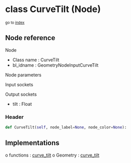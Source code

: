 # class CurveTilt (Node)

<sub>go to [index](/docs/index.md)</sub>

## Node reference

Node
 - Class name : CurveTilt
 - bl_idname : GeometryNodeInputCurveTilt

Node parameters

Input sockets

Output sockets
 - tilt : Float

### Header

``` python
def CurveTilt(self, node_label=None, node_color=None):
```

## Implementations

o functions : [curve_tilt](/docs/GeoNodes_classes/GLOBAL.md#curve_tilt)
o Geometry : [curve_tilt](/docs/GeoNodes_classes/Geometry.md#curve_tilt)

